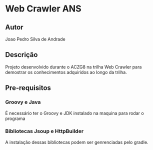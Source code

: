 
# Web Crawler ANS

## Autor

 Joao Pedro Silva de Andrade
 
## Descrição
	
Projeto desenvolvido durante o ACZG8 na trilha Web Crawler para demostrar os conhecimentos adquiridos ao longo da trilha.


## Pre-requisitos

### Groovy e Java

É necessário ter o Groovy e JDK  instalado na maquina para rodar o programa

### Bibliotecas Jsoup e HttpBuilder

A instalação dessas bibliotecas podem ser genrenciadas pelo gradle.

